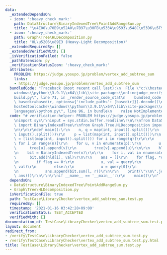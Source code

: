 ```yaml
---
data:
  _extendedDependsOn:
  - icon: ':heavy_check_mark:'
    path: DataStructure\BinaryIndexedTree\PointAddRangeSum.py
    title: "\u4E00\u70B9\u52A0\u7B97\u30FB\u533A\u9593\u548C\u53D6\u5F97"
  - icon: ':heavy_check_mark:'
    path: Graph\Tree\HLDecomposition.py
    title: "HL\u5206\u89E3 (Heavy-Light Decomposition)"
  _extendedRequiredBy: []
  _extendedVerifiedWith: []
  _isVerificationFailed: false
  _pathExtension: py
  _verificationStatusIcon: ':heavy_check_mark:'
  attributes:
    PROBLEM: https://judge.yosupo.jp/problem/vertex_add_subtree_sum
    links:
    - https://judge.yosupo.jp/problem/vertex_add_subtree_sum
  bundledCode: "Traceback (most recent call last):\n  File \"c:\\hostedtoolcache\\\
    windows\\python\\3.9.1\\x64\\lib\\site-packages\\onlinejudge_verify\\documentation\\\
    build.py\", line 71, in _render_source_code_stat\n    bundled_code = language.bundle(stat.path,\
    \ basedir=basedir, options={'include_paths': [basedir]}).decode()\n  File \"c:\\\
    hostedtoolcache\\windows\\python\\3.9.1\\x64\\lib\\site-packages\\onlinejudge_verify\\\
    languages\\python.py\", line 96, in bundle\n    raise NotImplementedError\nNotImplementedError\n"
  code: "# verification-helper: PROBLEM https://judge.yosupo.jp/problem/vertex_add_subtree_sum\r\
    \nimport sys\r\ninput = sys.stdin.buffer.readline\r\n\r\nfrom DataStructure.BinaryIndexedTree.PointAddRangeSum\
    \ import BinaryIndexedTree\r\nfrom Graph.Tree.HLDecomposition import HLDecomposition\r\
    \n\r\n\r\ndef main():\r\n    n, q = map(int, input().split())\r\n    a = list(map(int,\
    \ input().split()))\r\n    p = list(map(int, input().split()))\r\n    queries\
    \ = [list(map(int, input().split())) for i in range(q)]\r\n\r\n    tree = [[]\
    \ for i in range(n)]\r\n    for u, v in enumerate(p):\r\n        u += 1\r\n  \
    \      tree[u].append(v)\r\n        tree[v].append(u)\r\n\r\n    hld = HLDecomposition(tree)\r\
    \n    bit = BinaryIndexedTree(n)\r\n\r\n    for i, val in enumerate(a):\r\n  \
    \      bit.add(hld[i], val)\r\n\r\n    ans = []\r\n    for flag, *query in queries:\r\
    \n        if flag == 0:\r\n            u, val = query\r\n            bit.add(hld[u],\
    \ val)\r\n        else:\r\n            u = query[0]\r\n            l, r = hld.range_subtree(u)\r\
    \n            ans.append(bit.sum(l, r))\r\n\r\n    print(\"\\n\".join(map(str,\
    \ ans)))\r\n\r\n\r\nif __name__ == '__main__':\r\n    main()\r\n"
  dependsOn:
  - DataStructure\BinaryIndexedTree\PointAddRangeSum.py
  - Graph\Tree\HLDecomposition.py
  isVerificationFile: true
  path: TestCase\LibraryChecker\vertex_add_subtree_sum.test.py
  requiredBy: []
  timestamp: '2021-01-16 03:42:28+09:00'
  verificationStatus: TEST_ACCEPTED
  verifiedWith: []
documentation_of: TestCase\LibraryChecker\vertex_add_subtree_sum.test.py
layout: document
redirect_from:
- /verify\TestCase\LibraryChecker\vertex_add_subtree_sum.test.py
- /verify\TestCase\LibraryChecker\vertex_add_subtree_sum.test.py.html
title: TestCase\LibraryChecker\vertex_add_subtree_sum.test.py
---
```

